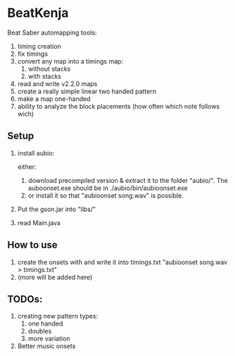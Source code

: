 # BeatKenja

Beat Saber automapping tools:

1. timing creation
2. fix timings
3. convert any map into a timings map:
    1. without stacks
    2. with stacks
4. read and write v2.2.0 maps
5. create a really simple linear two handed pattern
6. make a map one-handed
7. ability to analyze the block placements (how often which note follows wich)

## Setup

1. install aubio:

   either:
    1. download precompiled version & extract it to the folder "aubio/". The auboonset.exe should be in
       ./aubio/bin/aubioonset.exe
    2. or install it so that "aubioonset song.wav" is possible.
2. Put the gson.jar into "libs/"
3. read Main.java

## How to use

1. create the onsets with and write it into timings.txt "aubioonset song.wav > timings.txt"
2. (more will be added here)

## TODOs:

1. creating new pattern types:
    1. one handed
    2. doubles
    3. more variation
2. Better music onsets
